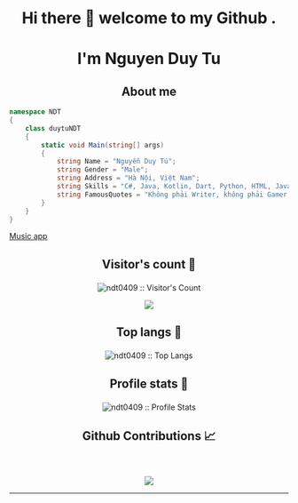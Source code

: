 <h1 align="center">Hi there 👋 welcome to my Github .</h1>
<h1 align="center">I'm Nguyen Duy Tu </h1>

<h2 align="center">About me</h2>

```C#
namespace NDT
{
    class duytuNDT
    {
        static void Main(string[] args)
        {
            string Name = "Nguyễn Duy Tú";
            string Gender = "Male";
            string Address = "Hà Nội, Việt Nam";
            string Skills = "C#, Java, Kotlin, Dart, Python, HTML, JavaScript";
            string FamousQuotes = "Không phải Writer, không phải Gamer,.. Chỉ là Programmer với cái bàn phím.";
        }
    }
}
```
[Music app](https://ndt0409.github.io/MusicApp)

## <p align="center">Visitor's count :eyes:</p>

<p align="center"><img src="https://profile-counter.glitch.me/{ndt0409}/count.svg" alt="ndt0409 :: Visitor's Count" /></p>

<p align='center'>
<img src="https://github-profile-trophy.vercel.app/?username=ndt0409&theme=tokyonight&row=2&column=4">
</p>

## <p align="center">Top langs :tongue:</p>

<p align="center"><img src="https://github-readme-stats.vercel.app/api/top-langs/?username=ndt0409&langs_count=10&theme=tokyonight&layout=compact" alt="ndt0409 :: Top Langs" /></p>

## <p align="center">Profile stats :musical_keyboard:</p>

<p align="center"><img src="https://github-readme-stats.vercel.app/api?username=ndt0409&show_icons=true&theme=tokyonight" alt="ndt0409 :: Profile Stats" /></p>

## <p align="center">Github Contributions 📈</p>
<br>
<p align='center'>
<img src="https://activity-graph.herokuapp.com/graph?username=ndt0409&theme=react-dark&hide_border=true">
<p>

<hr>
<br>

<!-- <p align="center"><img src="https://thumbs.gfycat.com/GoodnaturedFondGaur-size_restricted.gif" alt="Synthwave" height="300" width="500"></p> -->
